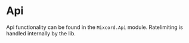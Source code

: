 # Api
Api functionality can be found in the `Mixcord.Api` module. Ratelimiting is
handled internally by the lib.
